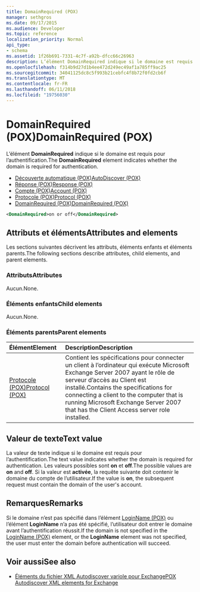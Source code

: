 ```yaml
---
title: DomainRequired (POX)
manager: sethgros
ms.date: 09/17/2015
ms.audience: Developer
ms.topic: reference
localization_priority: Normal
api_type:
- schema
ms.assetid: 1f26b691-7331-4c7f-a92b-dfcc66c26963
description: L’élément DomainRequired indique si le domaine est requis pour l’authentification.
ms.openlocfilehash: f314b9d27d1b4ee472d249ec49af1a785ff9ac25
ms.sourcegitcommit: 34041125dc8c5f993b21cebfc4f8b72f0fd2cb6f
ms.translationtype: MT
ms.contentlocale: fr-FR
ms.lasthandoff: 06/11/2018
ms.locfileid: "19756030"
---
```

# <a name="domainrequired-pox"></a><span data-ttu-id="c2756-103">DomainRequired (POX)</span><span class="sxs-lookup"><span data-stu-id="c2756-103">DomainRequired (POX)</span></span>

<span data-ttu-id="c2756-104">L’élément **DomainRequired** indique si le domaine est requis pour l’authentification.</span><span class="sxs-lookup"><span data-stu-id="c2756-104">The **DomainRequired** element indicates whether the domain is required for authentication.</span></span> 
  
- [<span data-ttu-id="c2756-105">Découverte automatique (POX)</span><span class="sxs-lookup"><span data-stu-id="c2756-105">AutoDiscover (POX)</span></span>](autodiscover-pox.md)  
- [<span data-ttu-id="c2756-106">Réponse (POX)</span><span class="sxs-lookup"><span data-stu-id="c2756-106">Response (POX)</span></span>](response-pox.md) 
- [<span data-ttu-id="c2756-107">Compte (POX)</span><span class="sxs-lookup"><span data-stu-id="c2756-107">Account (POX)</span></span>](account-pox.md)  
- [<span data-ttu-id="c2756-108">Protocole (POX)</span><span class="sxs-lookup"><span data-stu-id="c2756-108">Protocol (POX)</span></span>](protocol-pox.md)  
- [<span data-ttu-id="c2756-109">DomainRequired (POX)</span><span class="sxs-lookup"><span data-stu-id="c2756-109">DomainRequired (POX)</span></span>](domainrequired-pox.md)
  
```xml
<DomainRequired>on or off</DomainRequired>
```

## <a name="attributes-and-elements"></a><span data-ttu-id="c2756-110">Attributs et éléments</span><span class="sxs-lookup"><span data-stu-id="c2756-110">Attributes and elements</span></span>

<span data-ttu-id="c2756-111">Les sections suivantes décrivent les attributs, éléments enfants et éléments parents.</span><span class="sxs-lookup"><span data-stu-id="c2756-111">The following sections describe attributes, child elements, and parent elements.</span></span>
  
### <a name="attributes"></a><span data-ttu-id="c2756-112">Attributs</span><span class="sxs-lookup"><span data-stu-id="c2756-112">Attributes</span></span>

<span data-ttu-id="c2756-113">Aucun.</span><span class="sxs-lookup"><span data-stu-id="c2756-113">None.</span></span>
  
### <a name="child-elements"></a><span data-ttu-id="c2756-114">Éléments enfants</span><span class="sxs-lookup"><span data-stu-id="c2756-114">Child elements</span></span>

<span data-ttu-id="c2756-115">Aucun.</span><span class="sxs-lookup"><span data-stu-id="c2756-115">None.</span></span>
  
### <a name="parent-elements"></a><span data-ttu-id="c2756-116">Éléments parents</span><span class="sxs-lookup"><span data-stu-id="c2756-116">Parent elements</span></span>

|<span data-ttu-id="c2756-117">**Élément**</span><span class="sxs-lookup"><span data-stu-id="c2756-117">**Element**</span></span>|<span data-ttu-id="c2756-118">**Description**</span><span class="sxs-lookup"><span data-stu-id="c2756-118">**Description**</span></span>|
|:-----|:-----|
|[<span data-ttu-id="c2756-119">Protocole (POX)</span><span class="sxs-lookup"><span data-stu-id="c2756-119">Protocol (POX)</span></span>](protocol-pox.md) <br/> |<span data-ttu-id="c2756-120">Contient les spécifications pour connecter un client à l’ordinateur qui exécute Microsoft Exchange Server 2007 ayant le rôle de serveur d’accès au Client est installé.</span><span class="sxs-lookup"><span data-stu-id="c2756-120">Contains the specifications for connecting a client to the computer that is running Microsoft Exchange Server 2007 that has the Client Access server role installed.</span></span>  <br/> |
   
## <a name="text-value"></a><span data-ttu-id="c2756-121">Valeur de texte</span><span class="sxs-lookup"><span data-stu-id="c2756-121">Text value</span></span>

<span data-ttu-id="c2756-122">La valeur de texte indique si le domaine est requis pour l’authentification.</span><span class="sxs-lookup"><span data-stu-id="c2756-122">The text value indicates whether the domain is required for authentication.</span></span> <span data-ttu-id="c2756-123">Les valeurs possibles sont **on** et **off**.</span><span class="sxs-lookup"><span data-stu-id="c2756-123">The possible values are **on** and **off**.</span></span> <span data-ttu-id="c2756-124">Si la valeur est **activée**, la requête suivante doit contenir le domaine du compte de l’utilisateur.</span><span class="sxs-lookup"><span data-stu-id="c2756-124">If the value is **on**, the subsequent request must contain the domain of the user's account.</span></span>
  
## <a name="remarks"></a><span data-ttu-id="c2756-125">Remarques</span><span class="sxs-lookup"><span data-stu-id="c2756-125">Remarks</span></span>

<span data-ttu-id="c2756-126">Si le domaine n’est pas spécifié dans l’élément [LoginName (POX)](loginname-pox.md) ou l’élément **LoginName** n’a pas été spécifié, l’utilisateur doit entrer le domaine avant l’authentification réussit.</span><span class="sxs-lookup"><span data-stu-id="c2756-126">If the domain is not specified in the [LoginName (POX)](loginname-pox.md) element, or the **LoginName** element was not specified, the user must enter the domain before authentication will succeed.</span></span> 
  
## <a name="see-also"></a><span data-ttu-id="c2756-127">Voir aussi</span><span class="sxs-lookup"><span data-stu-id="c2756-127">See also</span></span>

- [<span data-ttu-id="c2756-128">Éléments du fichier XML Autodiscover variole pour Exchange</span><span class="sxs-lookup"><span data-stu-id="c2756-128">POX Autodiscover XML elements for Exchange</span></span>](pox-autodiscover-xml-elements-for-exchange.md)


